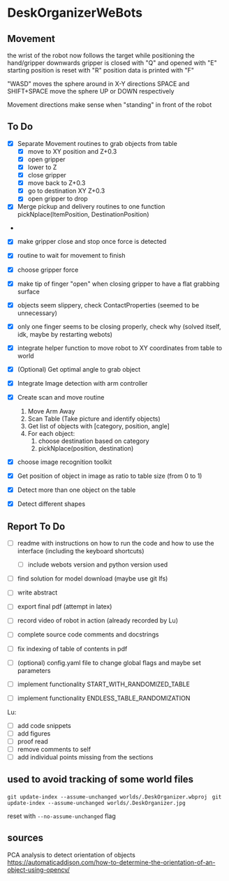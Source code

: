 # DeskOrganizerWeBots

## Movement

the wrist of the robot now follows the target while positioning the hand/gripper downwards
gripper is closed with "Q" and opened with "E"
starting position is reset with "R"
position data is printed with "F"

"WASD" moves the sphere around in X-Y directions
SPACE and SHIFT+SPACE move the sphere UP or DOWN respectively

Movement directions make sense when "standing" in front of the robot
 


## To Do

 - [X] Separate Movement routines to grab objects from table
   - [X] move to XY position and Z+0.3
   - [X] open gripper
   - [X] lower to Z
   - [X] close gripper
   - [X] move back to Z+0.3
   - [X] go to destination XY Z+0.3
   - [X] open gripper to drop
 - [X] Merge pickup and delivery routines to one function pickNplace(ItemPosition, DestinationPosition)
 - 
 - [X] make gripper close and stop once force is detected
 - [X] routine to wait for movement to finish
 - [X] choose gripper force
 - [X] make tip of finger "open" when closing gripper to have a flat grabbing surface
 - [X] objects seem slippery, check ContactProperties (seemed to be unnecessary)
 - [X] only one finger seems to be closing properly, check why (solved itself, idk, maybe by restarting webots)


 - [x] integrate helper function to move robot to XY coordinates from table to world
 - [x] (Optional) Get optimal angle to grab object
  
 - [x] Integrate Image detection with arm controller
 - [x] Create scan and move routine
    1. Move Arm Away 
    2. Scan Table (Take picture and identify objects)
    3. Get list of objects with [category, position, angle]
    4. For each object:
       1. choose destination based on category
       2. pickNplace(position, destination)

 - [X] choose image recognition toolkit
 - [x] Get position of object in image as ratio to table size (from 0 to 1)
 - [x] Detect more than one object on the table
 - [x] Detect different shapes



## Report To Do
  - [ ] readme with instructions on how to run the code and how to use the interface (including the keyboard shortcuts) 
    - [ ] include webots version and python version used
  - [ ] find solution for model download (maybe use git lfs) 
  - [ ] write abstract 
  - [ ] export final pdf (attempt in latex)
  - [ ] record video of robot in action (already recorded by Lu)
  - [ ] complete source code comments and docstrings
  - [ ] fix indexing of table of contents in pdf
  - [ ] (optional) config.yaml file to change global flags and maybe set parameters
  - [ ] implement functionality START_WITH_RANDOMIZED_TABLE
  - [ ] implement functionality ENDLESS_TABLE_RANDOMIZATION



Lu:

- [ ] add code snippets
- [ ] add figures
- [ ] proof read
- [ ] remove comments to self
- [ ] add individual points missing from the sections

## used to avoid tracking of some world files

`git update-index --assume-unchanged worlds/.DeskOrganizer.wbproj `
`git update-index --assume-unchanged worlds/.DeskOrganizer.jpg `


reset with `--no-assume-unchanged` flag


## sources

PCA analysis to detect orientation of objects
https://automaticaddison.com/how-to-determine-the-orientation-of-an-object-using-opencv/